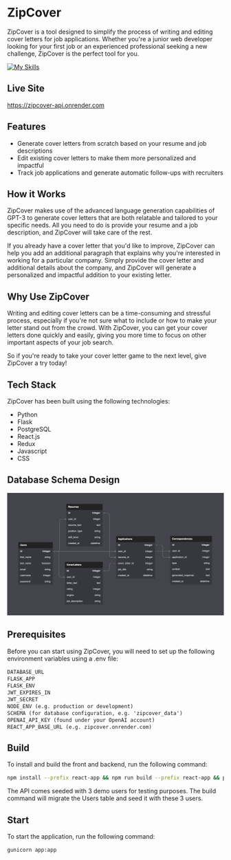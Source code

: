 # ZipCover
ZipCover is a tool designed to simplify the process of writing and editing cover letters for job applications. Whether you're a junior web developer looking for your first job or an experienced professional seeking a new challenge, ZipCover is the perfect tool for you.


[![My Skills](https://skillicons.dev/icons?i=py,flask,postgres,react,redux,js,css)](https://skillicons.dev)

## Live Site
https://zipcover-api.onrender.com

## Features
- Generate cover letters from scratch based on your resume and job descriptions
- Edit existing cover letters to make them more personalized and impactful
- Track job applications and generate automatic follow-ups with recruiters

## How it Works
ZipCover makes use of the advanced language generation capabilities of GPT-3 to generate cover letters that are both relatable and tailored to your specific needs. All you need to do is provide your resume and a job description, and ZipCover will take care of the rest.

If you already have a cover letter that you'd like to improve, ZipCover can help you add an additional paragraph that explains why you're interested in working for a particular company. Simply provide the cover letter and additional details about the company, and ZipCover will generate a personalized and impactful addition to your existing letter.

## Why Use ZipCover
Writing and editing cover letters can be a time-consuming and stressful process, especially if you're not sure what to include or how to make your letter stand out from the crowd. With ZipCover, you can get your cover letters done quickly and easily, giving you more time to focus on other important aspects of your job search.

So if you're ready to take your cover letter game to the next level, give ZipCover a try today!

## Tech Stack
ZipCover has been built using the following technologies:

- Python
- Flask
- PostgreSQL
- React.js
- Redux
- Javascript
- CSS

## Database Schema Design

![zipcover-dbschema]

[zipcover-dbschema]: ./app/assets/zipcover-schema.png

## Prerequisites
Before you can start using ZipCover, you will need to set up the following environment variables using a .env file:

```
DATABASE_URL
FLASK_APP
FLASK_ENV
JWT_EXPIRES_IN
JWT_SECRET
NODE_ENV (e.g. production or development)
SCHEMA (for database configuration, e.g. 'zipcover_data')
OPENAI_API_KEY (found under your OpenAI account)
REACT_APP_BASE_URL (e.g. zipcover.onrender.com)
```
## **Build**
To install and build the front and backend, run the following command:
```bash
npm install --prefix react-app && npm run build --prefix react-app && pip install -r requirements.txt && pip install psycopg2 && flask db upgrade && flask seed all
```
The API comes seeded with 3 demo users for testing purposes. The build command will migrate the Users table and seed it with these 3 users.
## **Start**
To start the application, run the following command:
```bash
gunicorn app:app
```
